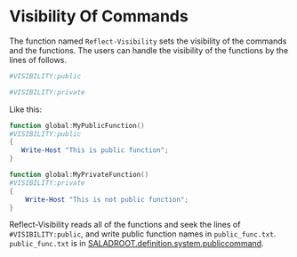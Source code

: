 # Visibility Of Commands
The function named ```Reflect-Visibility``` sets the visibility of the commands and the functions.
The users can handle the visibility of the functions by the lines of follows.

``` powershell
#VISIBILITY:public
```
``` powershell
#VISIBILITY:private
```

Like this:
``` powershell
function global:MyPublicFunction()
#VISIBILITY:public
{
   Write-Host "This is public function";
}
```
``` powershell
function global:MyPrivateFunction()
#VISIBILITY:private
{
    Write-Host "This is not public function";
}
```

Reflect-Visibility reads all of the functions and seek the lines of ```#VISIBILITY:public```, and write public function names in ```public_func.txt```.  
```public_func.txt``` is in [SALADROOT.definition.system.publiccommand](saladroot.definition.system.publiccommand.md).

